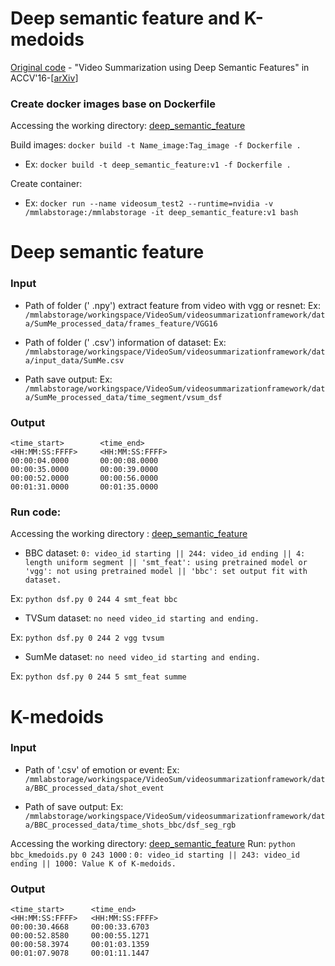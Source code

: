 # Deep semantic feature and K-medoids
[Original code](https://github.com/mayu-ot/vsum_dsf) - "Video Summarization using Deep Semantic Features" in ACCV'16-[[arXiv](https://arxiv.org/abs/1609.08758)]
### Create docker images base on Dockerfile
Accessing the working directory: 
[deep_semantic_feature](https://github.com/tiendv/videosummarizationframework/tree/master/source/src/baseline/deep_semantic_feature)

Build images: `docker build -t Name_image:Tag_image -f Dockerfile .`

- Ex: `docker build -t deep_semantic_feature:v1 -f Dockerfile .`

Create container:

- Ex: `docker run --name videosum_test2 --runtime=nvidia -v /mmlabstorage:/mmlabstorage -it deep_semantic_feature:v1 bash`
# Deep semantic feature
### Input
- Path of folder (' .npy')  extract feature from video with vgg or resnet:
Ex: `/mmlabstorage/workingspace/VideoSum/videosummarizationframework/data/SumMe_processed_data/frames_feature/VGG16`

- Path of folder (' .csv') information of dataset:
Ex: `/mmlabstorage/workingspace/VideoSum/videosummarizationframework/data/input_data/SumMe.csv`

- Path save output:
Ex: `/mmlabstorage/workingspace/VideoSum/videosummarizationframework/data/SumMe_processed_data/time_segment/vsum_dsf`

### Output
```
<time_start>        <time_end>
<HH:MM:SS:FFFF>     <HH:MM:SS:FFFF>
00:00:04.0000       00:00:08.0000
00:00:35.0000       00:00:39.0000
00:00:52.0000       00:00:56.0000
00:01:31.0000       00:01:35.0000
```
### Run code: 
Accessing the working directory :
[deep_semantic_feature](https://github.com/tiendv/videosummarizationframework/tree/master/source/src/baseline/deep_semantic_feature)

-   BBC dataset: `0: video_id starting || 244: video_id ending || 4: length uniform segment || 'smt_feat': using pretrained model or 'vgg': not using pretrained model || 'bbc': set output fit with dataset.`

Ex: `python dsf.py 0 244 4 smt_feat bbc`

-   TVSum dataset: `no need video_id starting and ending.`

Ex: `python dsf.py 0 244 2 vgg tvsum`

-   SumMe dataset: `no need video_id starting and ending.`

Ex: `python dsf.py 0 244 5 smt_feat summe`

# K-medoids

### Input
- Path of '.csv' of emotion or event:
Ex: `/mmlabstorage/workingspace/VideoSum/videosummarizationframework/data/BBC_processed_data/shot_event`

- Path of save output:
Ex: `/mmlabstorage/workingspace/VideoSum/videosummarizationframework/data/BBC_processed_data/time_shots_bbc/dsf_seg_rgb`

Accessing the working directory:
[deep_semantic_feature](https://github.com/tiendv/videosummarizationframework/tree/master/source/src/baseline/deep_semantic_feature)
Run: `python bbc_kmedoids.py 0 243 1000` : `0: video_id starting || 243: video_id ending || 1000: Value K of K-medoids.`

### Output
```
<time_start>      <time_end>
<HH:MM:SS:FFFF>   <HH:MM:SS:FFFF>
00:00:30.4668     00:00:33.6703
00:00:52.8580     00:00:55.1271
00:00:58.3974     00:01:03.1359
00:01:07.9078     00:01:11.1447
```
